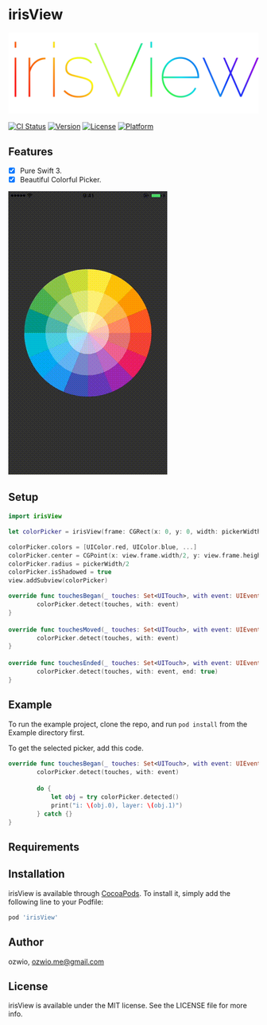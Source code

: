 # irisView

![](iris.png)

[![CI Status](http://img.shields.io/travis/ozwio/irisView.svg?style=flat)](https://travis-ci.org/ozwio/irisView)
[![Version](https://img.shields.io/cocoapods/v/irisView.svg?style=flat)](http://cocoapods.org/pods/irisView)
[![License](https://img.shields.io/cocoapods/l/irisView.svg?style=flat)](http://cocoapods.org/pods/irisView)
[![Platform](https://img.shields.io/cocoapods/p/irisView.svg?style=flat)](http://cocoapods.org/pods/irisView)

## Features

- [X] Pure Swift 3.
- [X] Beautiful Colorful Picker.

![](irisView.gif)

## Setup
```swift
import irisView
```
```swift
let colorPicker = irisView(frame: CGRect(x: 0, y: 0, width: pickerWidth, height: pickerHeight))
```
```swift
colorPicker.colors = [UIColor.red, UIColor.blue, ...]
colorPicker.center = CGPoint(x: view.frame.width/2, y: view.frame.height/2)
colorPicker.radius = pickerWidth/2
colorPicker.isShadowed = true
view.addSubview(colorPicker)
```

```swift
override func touchesBegan(_ touches: Set<UITouch>, with event: UIEvent?) {
        colorPicker.detect(touches, with: event)
}

override func touchesMoved(_ touches: Set<UITouch>, with event: UIEvent?) {
        colorPicker.detect(touches, with: event)
}

override func touchesEnded(_ touches: Set<UITouch>, with event: UIEvent?) {
        colorPicker.detect(touches, with: event, end: true)
}
```

## Example

To run the example project, clone the repo, and run `pod install` from the Example directory first.

To get the selected picker, add this code.
```swift
override func touchesBegan(_ touches: Set<UITouch>, with event: UIEvent?) {
        colorPicker.detect(touches, with: event)

        do {
        	let obj = try colorPicker.detected()
        	print("i: \(obj.0), layer: \(obj.1)")
        } catch {}
}
```

## Requirements

## Installation

irisView is available through [CocoaPods](http://cocoapods.org). To install
it, simply add the following line to your Podfile:

```ruby
pod 'irisView'
```

## Author

ozwio, ozwio.me@gmail.com

## License

irisView is available under the MIT license. See the LICENSE file for more info.
